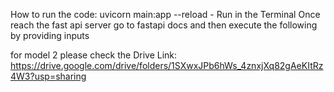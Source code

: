 How to run the code:
uvicorn main:app --reload - Run in the Terminal
Once reach the fast api server go to fastapi docs
and then execute the following by providing inputs

for model 2 please check the Drive Link:
https://drive.google.com/drive/folders/1SXwxJPb6hWs_4znxjXq82gAeKItRz4W3?usp=sharing



